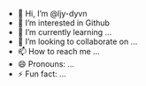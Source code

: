 - 👋 Hi, I’m @ljy-dyvn
- 👀 I’m interested in Github
- 🌱 I’m currently learning ...
- 💞️ I’m looking to collaborate on ...
- 📫 How to reach me ...
- 😄 Pronouns: ...
- ⚡ Fun fact: ...
